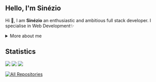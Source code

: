 ## **Hello, I'm Sinézio**

<p>
  
Hi 👋, I am **Sinézio** an enthusiastic and ambitious full stack developer. I specialise in Web Development✨

<div>
<details>
  <summary> More about me</summary>

- 🔭 I’m currently on a journey to build **great** things

- 🌱 I’m currently learning **everything** 🤓

- 🤝 I’m looking for help with **finding projects to contribute to!**
<!-- 
- 👨‍💻 All of my projects are available at [My Github](https://github.com/SnzDev) -->

- 💬 Ask me about **open source and web development**

- 📫 Reach me out at **tms.working@gmail.com**

</details>
  
</p>

## Statistics

<a href="https://github.com/SnzDev"><img src="https://github-readme-stats.vercel.app/api?username=SnzDev&theme=midnight-purple"></a>
<a href="https://github.com/SnzDev"><img src="http://github-readme-streak-stats.herokuapp.com/?user=SnzDev&theme=midnight-purple&date_format=M%20j%5B%2C%20Y%5D"></a>
  <img src="https://github-readme-stats.vercel.app/api/top-langs/?username=SnzDev&layout=compact&theme=midnight-purple"/>

</div>

  <a href="https://github.com/SnzDev?tab=repositories&sort=stargazers"><img alt="All Repositories" title="All Repositories" src="https://custom-icon-badges.herokuapp.com/badge/-All%20Repos-2962FF?style=for-the-badge&logoColor=white&logo=repo"/></a>
